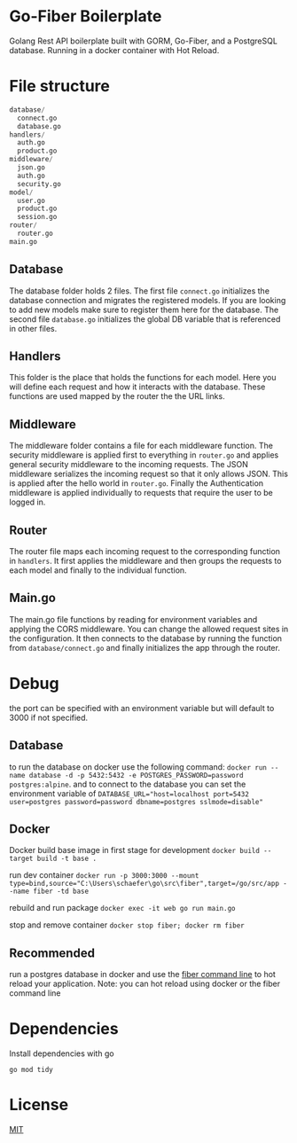 # Go-Fiber Boilerplate
Golang Rest API boilerplate built with GORM, Go-Fiber, and a PostgreSQL database. Running in a docker container with Hot Reload.

# File structure
```py
database/
  connect.go
  database.go
handlers/
  auth.go
  product.go
middleware/
  json.go
  auth.go
  security.go
model/
  user.go
  product.go
  session.go
router/
  router.go
main.go
```

## Database

The database folder holds 2 files. The first file `connect.go` initializes the database connection and migrates the registered models. If you are looking to add new models make sure to register them here for the database. The second file `database.go` initializes the global DB variable that is referenced in other files.

## Handlers

This folder is the place that holds the functions for each model. Here you will define each request and how it interacts with the database. These functions are used mapped by the router the the URL links.

## Middleware

The middleware folder contains a file for each middleware function. The security middleware is applied first to everything in `router.go` and applies general security middleware to the incoming requests. The JSON middleware serializes the incoming request so that it only allows JSON. This is applied after the hello world in `router.go`. Finally the Authentication middleware is applied individually to requests that require the user to be logged in. 

## Router
The router file maps each incoming request to the corresponding function in `handlers`. It first applies the middleware and then groups the requests to each model and finally to the individual function.

## Main.go

The main.go file functions by reading for environment variables and applying the CORS middleware. You can change the allowed request sites in the configuration. It then connects to the database by running the function from `database/connect.go` and finally initializes the app through the router.

# Debug

the port can be specified with an environment variable but will default to 3000 if not specified.

## Database

to run the database on docker use the following command: `docker run --name database -d -p 5432:5432 -e POSTGRES_PASSWORD=password postgres:alpine`. and to connect to the database you can set the environment variable of `DATABASE_URL="host=localhost port=5432 user=postgres password=password dbname=postgres sslmode=disable"`

## Docker
Docker build base image in first stage for development
`docker build --target build -t base .`

run dev container
`docker run -p 3000:3000 --mount type=bind,source="C:\Users\schaefer\go\src\fiber",target=/go/src/app --name fiber -td base`

rebuild and run package
`docker exec -it web go run main.go`

stop and remove container
`docker stop fiber; docker rm fiber`

## Recommended
run a postgres database in docker and use the [fiber command line](https://github.com/gofiber/cli) to hot reload your application. Note: you can hot reload using docker or the fiber command line

# Dependencies

Install dependencies with go

`go mod tidy`

# License

[MIT](https://choosealicense.com/licenses/mit/)
